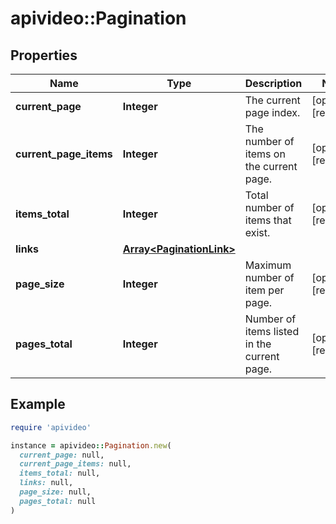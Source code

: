 # apivideo::Pagination

## Properties

| Name | Type | Description | Notes |
| ---- | ---- | ----------- | ----- |
| **current_page** | **Integer** | The current page index. | [optional][readonly] |
| **current_page_items** | **Integer** | The number of items on the current page. | [optional][readonly] |
| **items_total** | **Integer** | Total number of items that exist. | [optional][readonly] |
| **links** | [**Array&lt;PaginationLink&gt;**](PaginationLink.md) |  |  |
| **page_size** | **Integer** | Maximum number of item per page. | [optional][readonly] |
| **pages_total** | **Integer** | Number of items listed in the current page. | [optional][readonly] |

## Example

```ruby
require 'apivideo'

instance = apivideo::Pagination.new(
  current_page: null,
  current_page_items: null,
  items_total: null,
  links: null,
  page_size: null,
  pages_total: null
)
```

